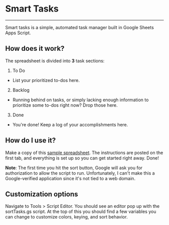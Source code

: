 # Smart Tasks
___

Smart tasks is a simple, automated task manager built in Google Sheets Apps Script.

## How does it work?
The spreadsheet is divided into **3** task sections:

1. To Do
 * List your prioritized to-dos here.
2. Backlog
 * Running behind on tasks, or simply lacking enough information to prioritize some to-dos right now? Drop those here.
3. Done
 * You're done! Keep a log of your accomplishments here.

## How do I use it?

Make a copy of this [sample spreadsheet](https://docs.google.com/spreadsheets/d/1GS9E0nEfKuQtreDpjgA9cygCil3OuLf6ZrB7pU552zU/edit?usp=sharing). The instructions are posted on the first tab, and everything is set up so you can get started right away. Done!

**Note**: The first time you hit the sort button, Google will ask you for authorization to allow the script to run. Unfortunately, I can't make this a Google-verified application since it's not tied to a web domain.

## Customization options
Navigate to Tools > Script Editor. You should see an editor pop up with the sortTasks.gs script. At the top of this you should find a few variables you can change to customize colors, keying, and sort behavior.
